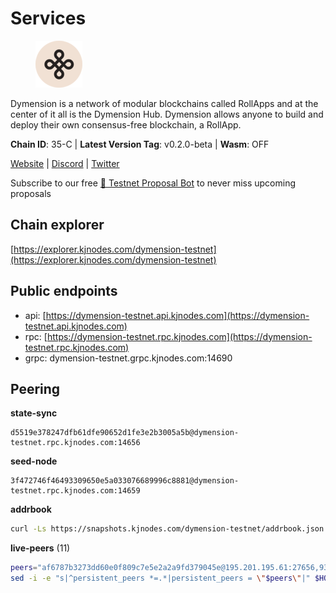# Services

<figure><img src="https://raw.githubusercontent.com/kj89/cosmos-images/main/logos/dymension.png" alt=""><figcaption></figcaption></figure>

Dymension is a network of modular blockchains called RollApps  and at the center of it all is the Dymension Hub. Dymension  allows anyone to build and deploy their own consensus-free blockchain, a RollApp.

**Chain ID**: 35-C | **Latest Version Tag**: v0.2.0-beta | **Wasm**: OFF

[Website](https://dymension.xyz/) | [Discord](https://discord.gg/dymension) | [Twitter](https://twitter.com/dymensionXYZ)



Subscribe to our free [🤖 Testnet Proposal Bot](https://t.me/kjnodes_testnet_proposal_bot) to never miss upcoming proposals


## Chain explorer
[https://explorer.kjnodes.com/dymension-testnet](https://explorer.kjnodes.com/dymension-testnet)

## Public endpoints

* api: [https://dymension-testnet.api.kjnodes.com](https://dymension-testnet.api.kjnodes.com)
* rpc: [https://dymension-testnet.rpc.kjnodes.com](https://dymension-testnet.rpc.kjnodes.com)
* grpc: dymension-testnet.grpc.kjnodes.com:14690

## Peering

**state-sync**

```text
d5519e378247dfb61dfe90652d1fe3e2b3005a5b@dymension-testnet.rpc.kjnodes.com:14656
```

**seed-node**

```text
3f472746f46493309650e5a033076689996c8881@dymension-testnet.rpc.kjnodes.com:14659
```

**addrbook**
```bash
curl -Ls https://snapshots.kjnodes.com/dymension-testnet/addrbook.json > $HOME/.dymension/config/addrbook.json
```

**live-peers** (11)
```bash
peers="af6787b3273dd60e0f809c7e5e2a2a9fd379045e@195.201.195.61:27656,937de939b495ea75b74306ef3a112f90cb414508@65.108.69.151:26656,d2b841acdcabb622e9033fe685a395eef091f2fe@65.108.199.62:46656,877f82353e8cd6e2586ea37a6d16064eae081a74@192.95.30.128:31656,43a46e2fbe871246e8fee045749d0a4677042b0c@95.217.216.88:46656,ba2ef45240cc997443df795b801a34602ba68b55@65.109.92.241:17886,b1e1e5a9dbf2e03b456668c2f2d9164ae090ba0c@109.123.244.56:46656,77791ee9b1eb56682335c451c296f450ee649c01@44.209.89.17:26656,7f928378eecafe22fe1e93d9f63db181cec3f8a3@145.239.143.76:11256,d5519e378247dfb61dfe90652d1fe3e2b3005a5b@65.109.68.190:14656,8c4da005c8a68682402293f951449f042e6f3dbf@164.92.190.234:21456"
sed -i -e "s|^persistent_peers *=.*|persistent_peers = \"$peers\"|" $HOME/.dymension/config/config.toml
```
